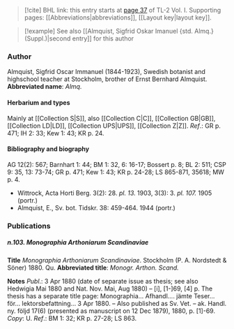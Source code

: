> [!cite] BHL link: this entry starts at [page 37](https://www.biodiversitylibrary.org/page/33120168) of TL-2 Vol. I.
> Supporting pages: [[Abbreviations|abbreviations]], [[Layout key|layout key]].

> [!example] See also [[Almquist, Sigfrid Oskar Imanuel {std. Almq.} (Suppl.)|second entry]] for this author

### Author

Almquist, Sigfrid Oscar Immanuel (1844-1923), Swedish botanist and highschool teacher at Stockholm, brother of Ernst Bernhard Almquist. 
**Abbreviated name**: *Almq.*

#### Herbarium and types

Mainly at [[Collection S|S]], also [[Collection C|C]], [[Collection GB|GB]], [[Collection LD|LD]], [[Collection UPS|UPS]], [[Collection Z|Z]].
*Ref*.: GR p. 471; IH 2: 33; Kew 1: 43; KR p. 24.

#### Bibliography and biography

AG 12(2): 567; Barnhart 1: 44; BM 1: 32, 6: 16-17; Bossert p. 8; BL 2: 511; CSP 9: 35, 13: 73-74; GR p. 471; Kew 1: 43; KR p. 24-28; LS 865-871, 35618; MW p. 4.
- Wittrock, Acta Horti Berg. 3(2): 28. *pl. 13.* 1903, 3(3): 3. *pl. 107.* 1905 (portr.)
- Almquist, E., Sv. bot. Tidskr. 38: 459-464. 1944 (portr.)

### Publications

##### n.103. Monographia Arthoniarum Scandinaviae

**Title**
*Monographia Arthoniarum Scandinaviae*. Stockholm (P. A. Nordstedt & Söner) 1880. Qu.
**Abbreviated title**: *Monogr. Arthon. Scand.*

**Notes**
*Publ*.: 3 Apr 1880 (date of separate issue as thesis; see also Hedwigia Mai 1880 and Nat. Nov. Mai, Aug 1880) – \[i\], \[1-\]69, \[4\] p. The thesis has a separate title page: Monographia... Afhandl.... jämte Teser... för... lektorsbefattning... 3 Apr 1880. – Also published as Sv. Vet. – ak. Handl. ny. följd 17(6) (presented as manuscript on 12 Dec 1879), 1880, p. \[1\]-69. *Copy*: U.
*Ref*.: BM 1: 32; KR p. 27-28; LS 863.

